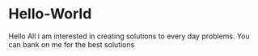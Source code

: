 # Hello-World
Hello All
i am interested in creating solutions to every day problems. You can bank on me for the best solutions
